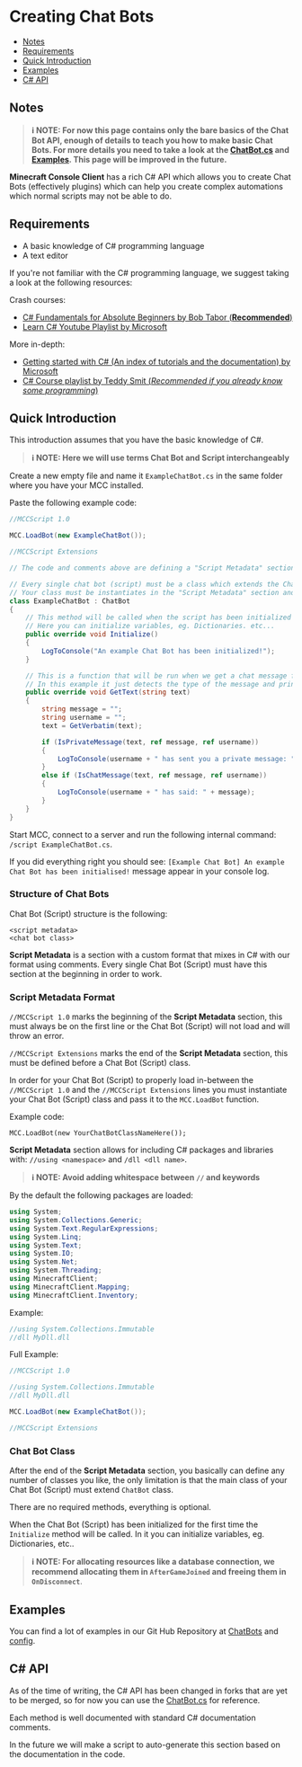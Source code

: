 # Creating Chat Bots

-   [Notes](#notes)
-   [Requirements](#requirements)
-   [Quick Introduction](#quick-introduction)
-   [Examples](#examples)
-   [C# API](#c#-api)

## Notes

> **ℹ️ NOTE: For now this page contains only the bare basics of the Chat Bot API, enough of details to teach you how to make basic Chat Bots. For more details you need to take a look at the [ChatBot.cs](https://github.com/MCCTeam/Minecraft-Console-Client/blob/master/MinecraftClient/Scripting/ChatBot.cs) and [Examples](#examples). This page will be improved in the future.**

**Minecraft Console Client** has a rich C# API which allows you to create Chat Bots (effectively plugins) which can help you create complex automations which normal scripts may not be able to do.

## Requirements

-   A basic knowledge of C# programming language
-   A text editor

If you're not familiar with the C# programming language, we suggest taking a look at the following resources:

Crash courses:

-   [C# Fundamentals for Absolute Beginners by Bob Tabor (**Recommended**)](https://learn.microsoft.com/en-us/shows/csharp-fundamentals-for-absolute-beginners/)
-   [Learn C# Youtube Playlist by Microsoft](https://www.youtube.com/playlist?list=PLdo4fOcmZ0oVxKLQCHpiUWun7vlJJvUiN)

More in-depth:

-   [Getting started with C# (An index of tutorials and the documentation) by Microsoft](https://docs.microsoft.com/en-us/dotnet/csharp/)
-   [C# Course playlist by Teddy Smit (_Recommended if you already know some programming_)](https://www.youtube.com/watch?v=67oWw9TanOk&list=PL82C6-O4XrHfoN_Y4MwGvJz5BntiL0z0D)

## Quick Introduction

This introduction assumes that you have the basic knowledge of C#.

> **ℹ️ NOTE: Here we will use terms Chat Bot and Script interchangeably**

Create a new empty file and name it `ExampleChatBot.cs` in the same folder where you have your MCC installed.

Paste the following example code:

```csharp
//MCCScript 1.0

MCC.LoadBot(new ExampleChatBot());

//MCCScript Extensions

// The code and comments above are defining a "Script Metadata" section

// Every single chat bot (script) must be a class which extends the ChatBot class.
// Your class must be instantiates in the "Script Metadata" section and passed to MCC.LoadBot function.
class ExampleChatBot : ChatBot
{
    // This method will be called when the script has been initialized for the first time, it's called only once
    // Here you can initialize variables, eg. Dictionaries. etc...
	public override void Initialize()
	{
		LogToConsole("An example Chat Bot has been initialized!");
	}

    // This is a function that will be run when we get a chat message from a server
    // In this example it just detects the type of the message and prints it out
	public override void GetText(string text)
	{
		string message = "";
		string username = "";
		text = GetVerbatim(text);

		if (IsPrivateMessage(text, ref message, ref username))
		{
			LogToConsole(username + " has sent you a private message: " + message);
		}
		else if (IsChatMessage(text, ref message, ref username))
		{
			LogToConsole(username + " has said: " + message);
		}
	}
}
```

Start MCC, connect to a server and run the following internal command: `/script ExampleChatBot.cs`.

If you did everything right you should see: `[Example Chat Bot] An example Chat Bot has been initialised!` message appear in your console log.

### Structure of Chat Bots

Chat Bot (Script) structure is the following:

```
<script metadata>
<chat bot class>
```

**Script Metadata** is a section with a custom format that mixes in C# with our format using comments.
Every single Chat Bot (Script) must have this section at the beginning in order to work.

### Script Metadata Format

`//MCCScript 1.0` marks the beginning of the **Script Metadata** section, this must always be on the first line or the Chat Bot (Script) will not load and will throw an error.

`//MCCScript Extensions` marks the end of the **Script Metadata** section, this must be defined before a Chat Bot (Script) class.

In order for your Chat Bot (Script) to properly load in-between the `//MCCScript 1.0` and the `//MCCScript Extensions` lines you must instantiate your Chat Bot (Script) class and pass it to the `MCC.LoadBot` function.

Example code:

```
MCC.LoadBot(new YourChatBotClassNameHere());
```

**Script Metadata** section allows for including C# packages and libraries with: `//using <namespace>` and `/dll <dll name>`.

> **ℹ️ NOTE: Avoid adding whitespace between `//` and keywords**

By the default the following packages are loaded:

```csharp
using System;
using System.Collections.Generic;
using System.Text.RegularExpressions;
using System.Linq;
using System.Text;
using System.IO;
using System.Net;
using System.Threading;
using MinecraftClient;
using MinecraftClient.Mapping;
using MinecraftClient.Inventory;
```

Example:

```csharp
//using System.Collections.Immutable
//dll MyDll.dll
```

Full Example:

```csharp
//MCCScript 1.0

//using System.Collections.Immutable
//dll MyDll.dll

MCC.LoadBot(new ExampleChatBot());

//MCCScript Extensions
```

### Chat Bot Class

After the end of the **Script Metadata** section, you basically can define any number of classes you like, the only limitation is that the main class of your Chat Bot (Script) must extend `ChatBot` class.

There are no required methods, everything is optional.

When the Chat Bot (Script) has been initialized for the first time the `Initialize` method will be called.
In it you can initialize variables, eg. Dictionaries, etc..

> **ℹ️ NOTE: For allocating resources like a database connection, we recommend allocating them in `AfterGameJoined` and freeing them in `OnDisconnect`**.

## Examples

You can find a lot of examples in our Git Hub Repository at [ChatBots](https://github.com/MCCTeam/Minecraft-Console-Client/tree/master/MinecraftClient/ChatBots) and [config](https://github.com/MCCTeam/Minecraft-Console-Client/tree/master/MinecraftClient/config).

## C# API

As of the time of writing, the C# API has been changed in forks that are yet to be merged, so for now you can use the [ChatBot.cs](https://github.com/MCCTeam/Minecraft-Console-Client/blob/master/MinecraftClient/Scripting/ChatBot.cs) for reference.

Each method is well documented with standard C# documentation comments.

In the future we will make a script to auto-generate this section based on the documentation in the code.
